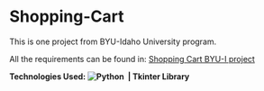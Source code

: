 # Shopping-Cart
This is one project from BYU-Idaho University program. 

All the requirements can be found in: <a href="https://byui-cse.github.io/cse110-ww-course/week05/project.html">Shopping Cart BYU-I project</a>

<strong>Technologies Used: ![Python](https://img.shields.io/badge/-Python-05122A?style=flat&logo=python)&nbsp; | Tkinter Library </strong>
